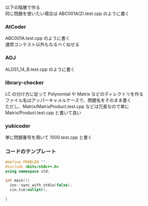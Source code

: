 以下の階層で作る  
同じ問題を使いたい場合は ABC001A(2).test.cpp のように書く  
### AtCoder
ABC001A.test.cpp のように書く  
通常コンテスト以外もなるべく似せる
### AOJ
ALDS1_14_B.test.cpp のように書く
### library-checker
LC の分け方に従って Polynomial や Matrix などのディレクトリを作る  
ファイル名はアッパーキャメルケースで、問題名をそのまま書く  
ただし、Matrix/MatrixProduct.test.cpp などは冗長なので単に　Matrix/Product.test.cpp と書いて良い  
### yukicoder
単に問題番号を用いて 1000.test.cpp と書く

### コードのテンプレート
```cpp
#define PROBLEM ""
#include <bits/stdc++.h>
using namespace std;

int main(){
  ios::sync_with_stdio(false);
  cin.tie(nullptr);
  
}
```
